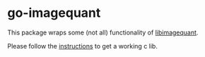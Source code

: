 # go-imagequant
This package wraps some (not all) functionality of
[libimagequant](https://pngquant.org/lib/).

Please follow the [instructions](https://github.com/ImageOptim/libimagequant/tree/main/imagequant-sys) to get a working c lib.

